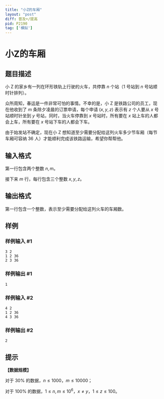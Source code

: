 ```yaml
---
title: "小Z的车厢"
layout: "post"
diff: 普及+/提高
pid: P2190
tag: ['模拟']
---
```

# 小Z的车厢
## 题目描述

小 Z 的家乡有一列在环形铁轨上行驶的火车，共停靠 $n$ 个站（$1$ 号站到 $n$ 号站顺时针排列）。

众所周知，春运是一件非常可怕的事情。不幸的是，小 Z 是铁路公司的员工，现在他收到了 $m$ 条除夕凌晨的订票申请，每个申请 $(x, y, z)$ 表示有 $z$ 个人要从 $x$ 号站顺时针坐到 $y$ 号站，同时，当火车停靠到 $x$ 号站时，所有要在 $x$ 站上车的人都会上车，所有要在 $x$ 号站下车的人都会下车。

由于始发站不确定，现在小 Z 想知道至少需要分配给这列火车多少节车厢（每节车厢可容纳 $36$ 人）才能顺利完成该铁路运输，希望你帮帮他。
## 输入格式

第一行包含两个整数 $n, m$。

接下来 $m$ 行，每行包含三个整数 $x, y, z$。

## 输出格式

第一行包含一个整数，表示至少需要分配给这列火车的车厢数。

## 样例

### 样例输入 #1
```
3 2
1 2 36
2 3 36

```
### 样例输出 #1
```
1

```
### 样例输入 #2
```
4 2
1 2 36
4 3 36

```
### 样例输出 #2
```
2

```
## 提示

**【数据规模】**

对于 $30 \%$ 的数据，$n \le 1000$，$m \le 10000$；

对于 $100 \%$ 的数据，$1 \le n, m \le 10^6$，$x \ne y$，$1 \le z \le 100$。

